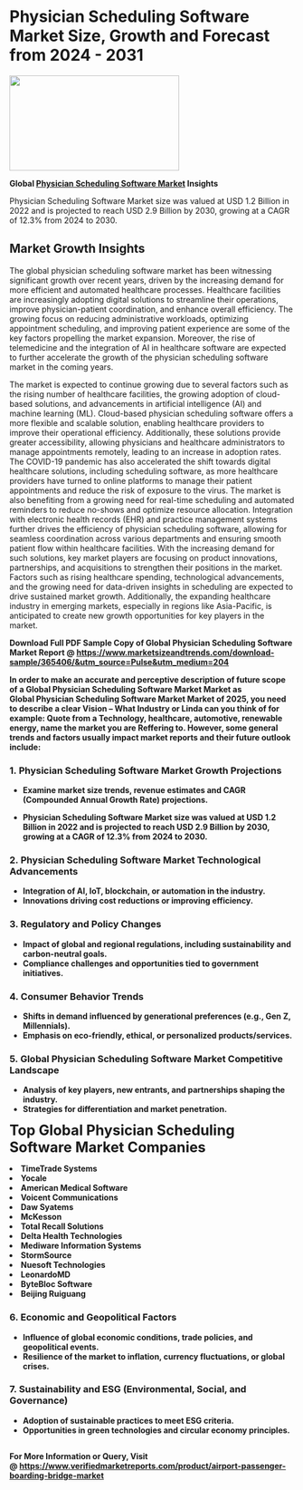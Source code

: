 <H1>Physician Scheduling Software Market Size, Growth and Forecast from 2024 - 2031</H1><img class="aligncenter size-medium wp-image-584254" src="https://thirdeyenews.in/wp-content/uploads/2024/09/Global-Market-Research-300x168.jpeg" alt="" width="300" height="168" /><p><strong>Global&nbsp;<a href="https://www.marketsizeandtrends.com/download-sample/365406/&amp;utm_source=Pulse&amp;utm_medium=204">Physician Scheduling Software Market</a> Insights</strong></p><p>Physician Scheduling Software Market size was valued at USD 1.2 Billion in 2022 and is projected to reach USD 2.9 Billion by 2030, growing at a CAGR of 12.3% from 2024 to 2030.</p><p><h2>Market Growth Insights</h2> <p>The global physician scheduling software market has been witnessing significant growth over recent years, driven by the increasing demand for more efficient and automated healthcare processes. Healthcare facilities are increasingly adopting digital solutions to streamline their operations, improve physician-patient coordination, and enhance overall efficiency. The growing focus on reducing administrative workloads, optimizing appointment scheduling, and improving patient experience are some of the key factors propelling the market expansion. Moreover, the rise of telemedicine and the integration of AI in healthcare software are expected to further accelerate the growth of the physician scheduling software market in the coming years.</p> <p><strong></strong></p> <p>The market is expected to continue growing due to several factors such as the rising number of healthcare facilities, the growing adoption of cloud-based solutions, and advancements in artificial intelligence (AI) and machine learning (ML). Cloud-based physician scheduling software offers a more flexible and scalable solution, enabling healthcare providers to improve their operational efficiency. Additionally, these solutions provide greater accessibility, allowing physicians and healthcare administrators to manage appointments remotely, leading to an increase in adoption rates. The COVID-19 pandemic has also accelerated the shift towards digital healthcare solutions, including scheduling software, as more healthcare providers have turned to online platforms to manage their patient appointments and reduce the risk of exposure to the virus. The market is also benefiting from a growing need for real-time scheduling and automated reminders to reduce no-shows and optimize resource allocation. Integration with electronic health records (EHR) and practice management systems further drives the efficiency of physician scheduling software, allowing for seamless coordination across various departments and ensuring smooth patient flow within healthcare facilities. With the increasing demand for such solutions, key market players are focusing on product innovations, partnerships, and acquisitions to strengthen their positions in the market. Factors such as rising healthcare spending, technological advancements, and the growing need for data-driven insights in scheduling are expected to drive sustained market growth. Additionally, the expanding healthcare industry in emerging markets, especially in regions like Asia-Pacific, is anticipated to create new growth opportunities for key players in the market.</p> <p><strong></p><p><span class=""><strong>Download Full PDF Sample Copy of Global Physician Scheduling Software Market Report</strong> @ <a href="https://www.marketsizeandtrends.com/download-sample/365406/&amp;utm_source=Pulse&amp;utm_medium=204" target="_blank">https://www.marketsizeandtrends.com/download-sample/365406/&amp;utm_source=Pulse&amp;utm_medium=204</a></span></p><p>In order to make an accurate and perceptive description of future scope of a Global&nbsp;Physician Scheduling Software Market Market as Global&nbsp;Physician Scheduling Software Market Market of 2025, you need to describe a clear Vision &ndash; What Industry or Linda can you think of for example: Quote from a Technology, healthcare, automotive, renewable energy, name the market you are Reffering to. However, some general trends and factors usually impact market reports and their future outlook include:</p><h3>1.&nbsp;<strong>Physician Scheduling Software Market Growth Projections</strong></h3><ul><li>Examine market size trends, revenue estimates and CAGR (Compounded Annual Growth Rate) projections.</li><li><p>Physician Scheduling Software Market size was valued at USD 1.2 Billion in 2022 and is projected to reach USD 2.9 Billion by 2030, growing at a CAGR of 12.3% from 2024 to 2030.</p></li></ul><h3>2.&nbsp;<strong>Physician Scheduling Software Market Technological Advancements</strong></h3><ul><li>Integration of AI, IoT, blockchain, or automation in the industry.</li><li>Innovations driving cost reductions or improving efficiency.</li></ul><h3>3.&nbsp;<strong>Regulatory and Policy Changes</strong></h3><ul><li>Impact of global and regional regulations, including sustainability and carbon-neutral goals.</li><li>Compliance challenges and opportunities tied to government initiatives.</li></ul><h3>4.&nbsp;<strong>Consumer Behavior Trends</strong></h3><ul><li>Shifts in demand influenced by generational preferences (e.g., Gen Z, Millennials).</li><li>Emphasis on eco-friendly, ethical, or personalized products/services.</li></ul><h3>5.&nbsp;<strong>Global Physician Scheduling Software Market Competitive Landscape</strong></h3><ul><li>Analysis of key players, new entrants, and partnerships shaping the industry.</li><li>Strategies for differentiation and market penetration.</li></ul><p data-pm-slice="1 1 []"><span style="color: inherit; font-family: inherit; font-size: 25px;">Top Global Physician Scheduling Software Market Companies</span></p><div class="" data-test-id=""><p><li>TimeTrade Systems</li><li> Yocale</li><li> American Medical Software</li><li> Voicent Communications</li><li> Daw Syatems</li><li> McKesson</li><li> Total Recall Solutions</li><li> Delta Health Technologies</li><li> Mediware Information Systems</li><li> StormSource</li><li> Nuesoft Technologies</li><li> LeonardoMD</li><li> ByteBloc Software</li><li> Beijing Ruiguang</li></p></div><h3>6.&nbsp;<strong>Economic and Geopolitical Factors</strong></h3><ul><li>Influence of global economic conditions, trade policies, and geopolitical events.</li><li>Resilience of the market to inflation, currency fluctuations, or global crises.</li></ul><h3>7.&nbsp;<strong>Sustainability and ESG (Environmental, Social, and Governance)</strong></h3><ul><li>Adoption of sustainable practices to meet ESG criteria.</li><li>Opportunities in green technologies and circular economy principles.</li></ul><h2><strong style="font-size: 14px;">For More Information or Query, Visit @&nbsp;</strong><a style="background-color: #ffffff; font-size: 14px;" href="https://www.marketsizeandtrends.com/report/physician-scheduling-software-market/" target="_blank">https://www.verifiedmarketreports.com/product/airport-passenger-boarding-bridge-market</a></h2>
